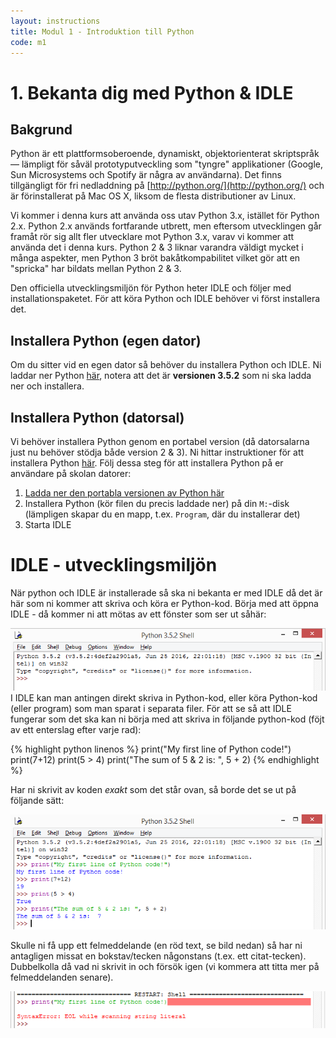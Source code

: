 ```yaml
---
layout: instructions
title: Modul 1 - Introduktion till Python
code: m1
---
```


# 1. Bekanta dig med Python & IDLE

## Bakgrund

Python är ett plattformsoberoende, dynamiskt, objektorienterat skriptspråk — lämpligt för såväl prototyputveckling som "tyngre" applikationer (Google, Sun Microsystems och Spotify är några av användarna). Det finns tillgängligt för fri nedladdning på [http://python.org/](http://python.org/) och är förinstallerat på Mac OS X, liksom de flesta distributioner av Linux.

Vi kommer i denna kurs att använda oss utav Python 3.x, istället för Python 2.x. Python 2.x används fortfarande utbrett, men eftersom utvecklingen går framåt rör sig allt fler utvecklare mot Python 3.x, varav vi kommer att använda det i denna kurs. Python 2 &amp; 3 liknar varandra väldigt mycket i många aspekter, men Python 3 bröt bakåtkompabilitet vilket gör att en "spricka" har bildats mellan Python 2 &amp; 3.

Den officiella utvecklingsmiljön för Python heter IDLE och följer med installationspaketet. För att köra Python och IDLE behöver vi först installera det.

## Installera Python (egen dator)

Om du sitter vid en egen dator så behöver du installera Python och IDLE. Ni laddar ner Python [här](https://www.python.org), notera att det är <b>versionen 3.5.2</b> som ni ska ladda ner och installera.

## Installera Python (datorsal)

Vi behöver installera Python genom en portabel version (då datorsalarna just nu behöver stödja både version 2 & 3). Ni hittar instruktioner för att installera Python [här](http://www.mah.se/Ar-student/itservice/Vara-tjanster/Studentdatorer/Programvara-i-datorsalar/Portabla-applikationer/). Följ dessa steg för att installera Python på er användare på skolan datorer:

1. [Ladda ner den portabla versionen av Python här](https://sourceforge.net/projects/winpython/files/WinPython_3.5/3.5.2.2/WinPython-64bit-3.5.2.2Zero.exe/download)
2. Installera Python (kör filen du precis laddade ner) på din `M:`-disk (lämpligen skapar du en mapp, t.ex. `Program`, där du installerar det)
3. Starta IDLE

# IDLE - utvecklingsmiljön

När python och IDLE är installerade så ska ni bekanta er med IDLE då det är här som ni kommer att skriva och köra er Python-kod. Börja med att öppna IDLE - då kommer ni att mötas av ett fönster som ser ut såhär:

![Idle](images/idle.png)
I IDLE kan man antingen direkt skriva in Python-kod, eller köra Python-kod (eller program) som man sparat i separata filer. För att se så att IDLE fungerar som det ska kan ni börja med att skriva in följande python-kod (föjt av ett enterslag efter varje rad):

{% highlight python linenos %}
print("My first line of Python code!")
print(7+12)
print(5 > 4)
print("The sum of 5 & 2 is: ", 5 + 2)
{% endhighlight %}

Har ni skrivit av koden <i>exakt</i> som det står ovan, så borde det se ut på följande sätt:

![Idle](images/idle2.png)

Skulle ni få upp ett felmeddelande (en röd text, se bild nedan) så har ni antagligen missat en bokstav/tecken någonstans (t.ex. ett citat-tecken). Dubbelkolla då vad ni skrivit in och försök igen (vi kommera att titta mer på felmeddelanden senare).

![Idle](images/idle3.png)
